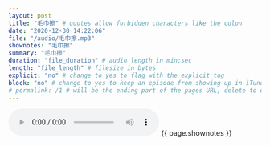 ```yaml
---
layout: post
title: "毛巾擦" # quotes allow forbidden characters like the colon
date: "2020-12-30 14:22:06"
file: "/audio/毛巾擦.mp3"
shownotes: "毛巾擦"
summary: "毛巾擦"
duration: "file_duration" # audio length in min:sec
length: "file_length" # filesize in bytes
explicit: "no" # change to yes to flag with the explicit tag
block: "no" # change to yes to keep an episode from showing up in iTunes
# permalink: /1 # will be the ending part of the pages URL, delete to default to the title
---
```


<audio controls>
<source src="{{site.url}}{{site.baseurl}}{{ page.file }}" type="audio/x-mp3">
Your browser does not support the audio element.
</audio>
{{ page.shownotes }}
